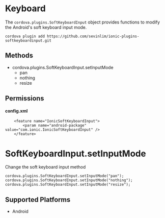 Keyboard
======

The `cordova.plugins.SoftKeyboardInput` object provides functions to modify the Android's soft keyboard input mode.

    cordova plugin add https://github.com/sevinlim/ionic-plugins-softkeyboardinput.git

Methods
-------

- cordova.plugins.SoftKeyboardInput.setInputMode
  - pan
  - nothing
  - resize

Permissions
-----------

#### config.xml

		<feature name="IonicSoftKeyboardInput">
        	<param name="android-package" value="com.ionic.IonicSoftKeyboardInput" />
      	</feature>


SoftKeyboardInput.setInputMode
=================

Change the soft keyboard input method

    cordova.plugins.SoftKeyboardInput.setInputMode("pan");
    cordova.plugins.SoftKeyboardInput.setInputMode("nothing");
    cordova.plugins.SoftKeyboardInput.setInputMode("resize");

Supported Platforms
-------------------

- Android